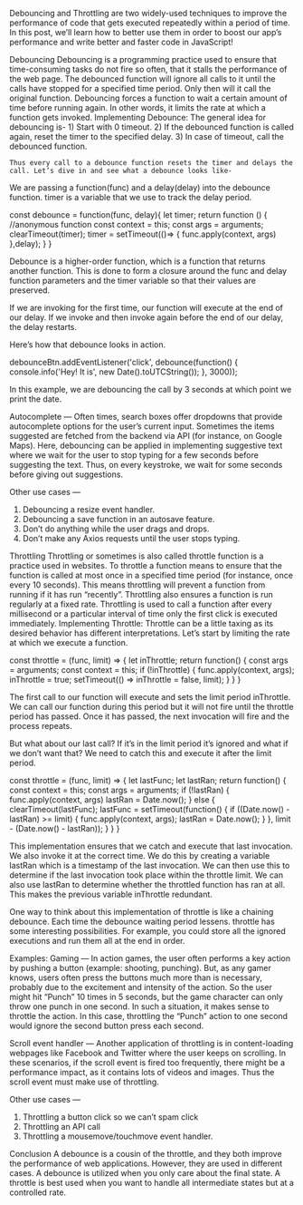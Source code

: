 Debouncing and Throttling are two widely-used techniques to improve the performance of code that gets executed repeatedly within a period of time.
In this post, we’ll learn how to better use them in order to boost our app’s performance and write better and faster code in JavaScript!

Debouncing
    Debouncing is a programming practice used to ensure that time-consuming tasks do not fire so often, that it stalls the performance of the web page. The debounced function will ignore all calls to it until the calls have stopped for a specified time period. Only then will it call the original function.
    Debouncing forces a function to wait a certain amount of time before running again. In other words, it limits the rate at which a function gets invoked.
    Implementing Debounce:
    The general idea for debouncing is-
    1) Start with 0 timeout.
    2) If the debounced function is called again, reset the timer to the specified delay.
    3) In case of timeout, call the debounced function.

    Thus every call to a debounce function resets the timer and delays the call. Let’s dive in and see what a debounce looks like-

We are passing a function(func) and a delay(delay) into the debounce function. timer is a variable that we use to track the delay period.


const debounce = function(func, delay){
      let timer;
      return function () {     //anonymous function
        const context = this; 
	const args = arguments;
	clearTimeout(timer); 
	timer = setTimeout(()=> {
	    func.apply(context, args)
	},delay);
       }
}

Debounce is a higher-order function, which is a function that returns another function. This is done to form a closure around the func and delay function parameters and the timer variable so that their values are preserved.

If we are invoking for the first time, our function will execute at the end of our delay. If we invoke and then invoke again before the end of our delay, the delay restarts.

Here’s how that debounce looks in action.


debounceBtn.addEventListener('click', debounce(function() {
  console.info('Hey! It is', new Date().toUTCString());
}, 3000));



In this example, we are debouncing the call by 3 seconds at which point we print the date.

Autocomplete — Often times, search boxes offer dropdowns that provide autocomplete options for the user’s current input. 
Sometimes the items suggested are fetched from the backend via API (for instance, on Google Maps). 
Here, debouncing can be applied in implementing suggestive text where we wait for the user to stop typing for a few seconds before suggesting the text. 
Thus, on every keystroke, we wait for some seconds before giving out suggestions.

Other use cases —
1. Debouncing a resize event handler.
2. Debouncing a save function in an autosave feature.
3. Don’t do anything while the user drags and drops.
4. Don’t make any Axios requests until the user stops typing.

Throttling
    Throttling or sometimes is also called throttle function is a practice used in websites. To throttle a function means to ensure that the function is called at most once in a specified time period (for instance, once every 10 seconds). This means throttling will prevent a function from running if it has run “recently”. Throttling also ensures a function is run regularly at a fixed rate.
    Throttling is used to call a function after every millisecond or a particular interval of time only the first click is executed immediately.
Implementing Throttle:
    Throttle can be a little taxing as its desired behavior has different interpretations. Let’s start by limiting the rate at which we execute a function.
    
 const throttle = (func, limit) => {
  let inThrottle;
  return function() {
    const args = arguments;
    const context = this;
    if (!inThrottle) {
      func.apply(context, args);
      inThrottle = true;
      setTimeout(() => inThrottle = false, limit);
    }
  }
}


The first call to our function will execute and sets the limit period inThrottle. We can call our function during this period but it will not fire until the throttle period has passed. Once it has passed, the next invocation will fire and the process repeats.

But what about our last call? If it’s in the limit period it’s ignored and what if we don’t want that? We need to catch this and execute it after the limit period.

const throttle = (func, limit) => {
  let lastFunc;
  let lastRan;
  return function() {
    const context = this;
    const args = arguments;
    if (!lastRan) {
      func.apply(context, args)
      lastRan = Date.now();
    } else {
      clearTimeout(lastFunc);
      lastFunc = setTimeout(function() {
          if ((Date.now() - lastRan) >= limit) {
            func.apply(context, args);
            lastRan = Date.now();
          }
       }, limit - (Date.now() - lastRan));
    }
  }
}


This implementation ensures that we catch and execute that last invocation. We also invoke it at the correct time. We do this by creating a variable lastRan which is a timestamp of the last invocation. We can then use this to determine if the last invocation took place within the throttle limit. We can also use lastRan to determine whether the throttled function has ran at all. This makes the previous variable inThrottle redundant.

One way to think about this implementation of throttle is like a chaining debounce. Each time the debounce waiting period lessens. throttle has some interesting possibilities. For example, you could store all the ignored executions and run them all at the end in order.


Examples:
Gaming — In action games, the user often performs a key action by pushing a button (example: shooting, punching). But, as any gamer knows, users often press the buttons much more than is necessary, probably due to the excitement and intensity of the action. So the user might hit “Punch” 10 times in 5 seconds, but the game character can only throw one punch in one second. In such a situation, it makes sense to throttle the action. In this case, throttling the “Punch” action to one second would ignore the second button press each second.

Scroll event handler — Another application of throttling is in content-loading webpages like Facebook and Twitter where the user keeps on scrolling. In these scenarios, if the scroll event is fired too frequently, there might be a performance impact, as it contains lots of videos and images. Thus the scroll event must make use of throttling.



Other use cases —
1. Throttling a button click so we can’t spam click
2. Throttling an API call
3. Throttling a mousemove/touchmove event handler.


Conclusion
A debounce is a cousin of the throttle, and they both improve the performance of web applications. However, they are used in different cases. A debounce is utilized when you only care about the final state. A throttle is best used when you want to handle all intermediate states but at a controlled rate.



